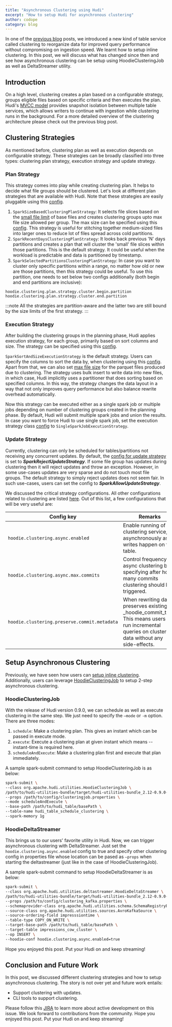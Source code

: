```yaml
---
title: "Asynchronous Clustering using Hudi"
excerpt: "How to setup Hudi for asynchronous clustering"
author: codope
category: blog
---
```


In one of the [previous blog](https://hudi.apache.org/blog/2021/01/27/hudi-clustering-intro) posts, we introduced a new
kind of table service called clustering to reorganize data for improved query performance without compromising on
ingestion speed. We learnt how to setup inline clustering. In this post, we will discuss what has changed since then and
see how asynchronous clustering can be setup using HoodieClusteringJob as well as DeltaStreamer utility.

<!--truncate-->

## Introduction

On a high level, clustering creates a plan based on a configurable strategy, groups eligible files based on specific
criteria and then executes the plan. Hudi's [MVCC model](https://hudi.apache.org/docs/concurrency_control) provides
snapshot isolation between multiple table services, which allows writers to continue with ingestion while clustering
runs in the background. For a more detailed overview of the clustering architecture please check out the previous blog
post.

## Clustering Strategies

As mentioned before, clustering plan as well as execution depends on configurable strategy. These strategies can be
broadly classified into three types: clustering plan strategy, execution strategy and update strategy.

### Plan Strategy

This strategy comes into play while creating clustering plan. It helps to decide what file groups should be clustered.
Let's look at different plan strategies that are available with Hudi. Note that these strategies are easily pluggable
using this [config](https://hudi.apache.org/docs/next/configurations#hoodieclusteringplanstrategyclass).

1. `SparkSizeBasedClusteringPlanStrategy`: It selects file slices based on
   the [small file limit](https://hudi.apache.org/docs/next/configurations/#hoodieclusteringplanstrategysmallfilelimit)
   of base files and creates clustering groups upto max file size allowed per group. The max size can be specified using
   this [config](https://hudi.apache.org/docs/next/configurations/#hoodieclusteringplanstrategymaxbytespergroup). This
   strategy is useful for stitching together medium-sized files into larger ones to reduce lot of files spread across
   cold partitions.
2. `SparkRecentDaysClusteringPlanStrategy`: It looks back previous 'N' days partitions and creates a plan that will
   cluster the 'small' file slices within those partitions. This is the default strategy. It could be useful when the
   workload is predictable and data is partitioned by timestamp.
3. `SparkSelectedPartitionsClusteringPlanStrategy`: In case you want to cluster only specific partitions within a range,
   no matter how old or new are those partitions, then this strategy could be useful. To use this partition, one needs
   to set below two configs additionally (both begin and end partitions are inclusive):

```
hoodie.clustering.plan.strategy.cluster.begin.partition
hoodie.clustering.plan.strategy.cluster.end.partition
```

:::note
All the strategies are partition-aware and the latter two are still bound by the size limits of the first strategy.
:::

### Execution Strategy

After building the clustering groups in the planning phase, Hudi applies execution strategy, for each group, primarily
based on sort columns and size. The strategy can be specified using
this [config](https://hudi.apache.org/docs/next/configurations/#hoodieclusteringexecutionstrategyclass).

`SparkSortAndSizeExecutionStrategy` is the default strategy. Users can specify the columns to sort the data by, when
clustering using
this [config](https://hudi.apache.org/docs/next/configurations/#hoodieclusteringplanstrategysortcolumns). Apart from
that, we can also set [max file size](https://hudi.apache.org/docs/next/configurations/#hoodieparquetmaxfilesize)
for the parquet files produced due to clustering. The strategy uses bulk insert to write data into new files, in which
case, Hudi implicitly uses a partitioner that does sorting based on specified columns. In this way, the strategy changes
the data layout in a way that not only improves query performance but also balance rewrite overhead automatically.

Now this strategy can be executed either as a single spark job or multiple jobs depending on number of clustering groups
created in the planning phase. By default, Hudi will submit multiple spark jobs and union the results. In case you want
to force Hudi to use single spark job, set the execution strategy
class [config](https://hudi.apache.org/docs/next/configurations/#hoodieclusteringexecutionstrategyclass)
to `SingleSparkJobExecutionStrategy`.

### Update Strategy

Currently, clustering can only be scheduled for tables/partitions not receiving any concurrent updates. By default,
the [config for update strategy](https://hudi.apache.org/docs/next/configurations/#hoodieclusteringupdatesstrategy) is
set to ***SparkRejectUpdateStrategy***. If some file group has updates during clustering then it will reject updates and
throw an exception. However, in some use-cases updates are very sparse and do not touch most file groups. The default
strategy to simply reject updates does not seem fair. In such use-cases, users can set the config to ***SparkAllowUpdateStrategy***.

We discussed the critical strategy configurations. All other configurations related to clustering are
listed [here](https://hudi.apache.org/docs/next/configurations/#Clustering-Configs). Out of this list, a few
configurations that will be very useful are:

|  Config key  | Remarks | Default |
|  -----------  | -------  | ------- |
| `hoodie.clustering.async.enabled` | Enable running of clustering service, asynchronously as writes happen on the table. | False |
| `hoodie.clustering.async.max.commits` | Control frequency of async clustering by specifying after how many commits clustering should be triggered. | 4 |
| `hoodie.clustering.preserve.commit.metadata` | When rewriting data, preserves existing _hoodie_commit_time. This means users can run incremental queries on clustered data without any side-effects. | False |

## Setup Asynchronous Clustering

Previously, we have seen how users
can [setup inline clustering](https://hudi.apache.org/blog/2021/01/27/hudi-clustering-intro#setting-up-clustering).
Additionally, users can
leverage [HoodieClusteringJob](https://cwiki.apache.org/confluence/display/HUDI/RFC+-+19+Clustering+data+for+freshness+and+query+performance#RFC19Clusteringdataforfreshnessandqueryperformance-SetupforAsyncclusteringJob)
to setup 2-step asynchronous clustering.

### HoodieClusteringJob

With the release of Hudi version 0.9.0, we can schedule as well as execute clustering in the same step. We just need to
specify the `—mode` or `-m` option. There are three modes:

1. `schedule`: Make a clustering plan. This gives an instant which can be passed in execute mode.
2. `execute`: Execute a clustering plan at given instant which means --instant-time is required here.
3. `scheduleAndExecute`: Make a clustering plan first and execute that plan immediately.

A sample spark-submit command to setup HoodieClusteringJob is as below:

```bash
spark-submit \
--class org.apache.hudi.utilities.HoodieClusteringJob \
/path/to/hudi-utilities-bundle/target/hudi-utilities-bundle_2.12-0.9.0-SNAPSHOT.jar \
--props /path/to/config/clusteringjob.properties \
--mode scheduleAndExecute \
--base-path /path/to/hudi_table/basePath \
--table-name hudi_table_schedule_clustering \
--spark-memory 1g
```

### HoodieDeltaStreamer

This brings us to our users' favorite utility in Hudi. Now, we can trigger asynchronous clustering with DeltaStreamer.
Just set the `hoodie.clustering.async.enabled` config to true and specify other clustering config in properties file
whose location can be pased as `—props` when starting the deltastreamer (just like in the case of HoodieClusteringJob).

A sample spark-submit command to setup HoodieDeltaStreamer is as below:

```bash
spark-submit \
--class org.apache.hudi.utilities.deltastreamer.HoodieDeltaStreamer \
/path/to/hudi-utilities-bundle/target/hudi-utilities-bundle_2.12-0.9.0-SNAPSHOT.jar \
--props /path/to/config/clustering_kafka.properties \
--schemaprovider-class org.apache.hudi.utilities.schema.SchemaRegistryProvider \
--source-class org.apache.hudi.utilities.sources.AvroKafkaSource \
--source-ordering-field impresssiontime \
--table-type COPY_ON_WRITE \
--target-base-path /path/to/hudi_table/basePath \
--target-table impressions_cow_cluster \
--op INSERT \
--hoodie-conf hoodie.clustering.async.enabled=true
```

Hope you enjoyed this post. Put your Hudi on and keep streaming!

## Conclusion and Future Work

In this post, we discussed different clustering strategies and how to setup asynchronous clustering. The story is not
over yet and future work entails:

- Support clustering with updates.
- CLI tools to support clustering.

Please follow this [JIRA](https://issues.apache.org/jira/browse/HUDI-1042) to learn more about active development on
this issue. We look forward to contributions from the community. Hope you enjoyed this post. Put your Hudi on and keep
streaming!
